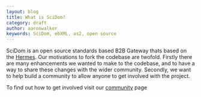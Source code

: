 ```yaml
---
layout: blog
title: What is SciDom?
category: draft
author: aaronwalker
keywords: SciDom, ebXML, as2, open source
---
```


SciDom is an open source standards based B2B Gateway thats based on the [Hermes](http://community.cecid.hku.hk/index.php/product/h2o/). Our motivations to fork the codebase are twofold. Firstly there are many enhancements we wanted to make to the codebase, and to have a way to share these changes with the wider community. Secondly, we want to help build a community to allow anyone to get involved with the project.

To find out how to get involved visit our [community](/community.html) page
 